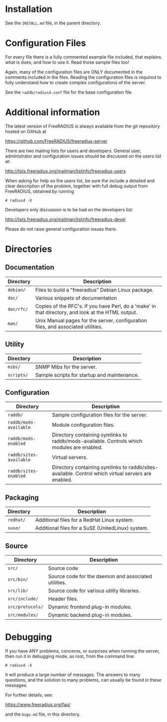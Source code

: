 # Installation

See the `INSTALL.md` file, in the parent directory.

# Configuration Files

For every file there is a fully commented example file included, that
explains what is does, and how to use it. Read those sample files too!

Again, many of the configuration files are ONLY documented in the
comments included in the files.  Reading the configuration files is
*required* to fully understand how to create complex configurations of
the server.

See the `raddb/radiusd.conf` file for the base configuration file.

# Additional information

The latest version of FreeRADIUS is always available from
the git repository hosted on GitHub at

https://github.com/FreeRADIUS/freeradius-server

There are two mailing lists for users and developers. General
user, administrator and configuration issues should be discussed
on the users list at:

http://lists.freeradius.org/mailman/listinfo/freeradius-users

When asking for help on the users list, be sure the include a
detailed and clear description of the problem, together with
full debug output from FreeRADIUS, obtained by running

    # radiusd -X

Developers only discussion is to be had on the developers list:

http://lists.freeradius.org/mailman/listinfo/freeradius-devel

Please do not raise general configuration issues there.

# Directories
## Documentation

| Directory			| Description
|---				|---
| ``debian/`` 			| Files to build a "freeradius" Debian Linux package.
| ``doc/``  			| Various snippets of documentation
| ``doc/rfc/``			| Copies of the RFC's.  If you have Perl, do a 'make' in that directory, and look at the HTML output.
| ``man/``			| Unix Manual pages for the server, configuration files, and associated utilities.

## Utility

| Directory			| Description
|---				|---
| ``mibs/``			| SNMP Mibs for the server.
| ``scripts/``			| Sample scripts for startup and maintenance.

## Configuration

| Directory			| Description
|---				|---
| ``raddb/``			| Sample configuration files for the server.
| ``raddb/mods-available``	| Module configuration files.
| ``raddb/mods-enabled``	| Directory containing symlinks to raddb/mods-available. Controls which modules are enabled.
| ``raddb/sites-available``	| Virtual servers.
| ``raddb/sites-enabled``	| Directory containing symlinks to raddb/sites-available. Control which virtual servers are enabled.

## Packaging
| Directory			| Description
|---				|---
| ``redhat/``			| Additional files for a RedHat Linux system.
| ``suse/``			| Additional files for a SuSE (UnitedLinux) system.

## Source
| Directory			| Description
|---				|---
| ``src/``			| Source code
| ``src/bin/``			| Source code for the daemon and associated utilities.
| ``src/lib/``			| Source code for various utility libraries.
| ``src/include/``		| Header files.
| ``src/protocols/``		| Dynamic frontend plug-in modules.
| ``src/modules/``		| Dynamic backend plug-in modules.

# Debugging

If you have ANY problems, concerns, or surprises when running
the server, then run it in debugging mode, as root, from the
command line:

    # radiusd -X

It will produce a large number of messages.  The answers to many
questions, and the solution to many problems, can usually be found in
these messages.

For further details, see:

https://www.freeradius.org/faq/

and the `bugs.md` file, in this directory.
